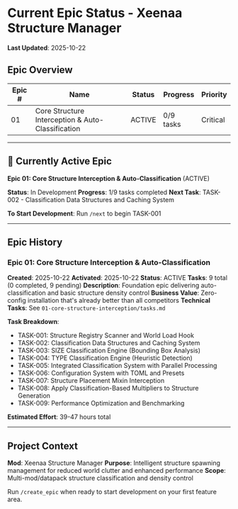 # Current Epic Status - Xeenaa Structure Manager

**Last Updated**: 2025-10-22

## Epic Overview

| Epic # | Name | Status | Progress | Priority |
|--------|------|--------|----------|----------|
| 01 | Core Structure Interception & Auto-Classification | ACTIVE | 0/9 tasks | Critical |

---

## 🎯 Currently Active Epic

**Epic 01: Core Structure Interception & Auto-Classification** (ACTIVE)

**Status**: In Development
**Progress**: 1/9 tasks completed
**Next Task**: TASK-002 - Classification Data Structures and Caching System

**To Start Development**:
Run `/next` to begin TASK-001

---

## Epic History

### Epic 01: Core Structure Interception & Auto-Classification
**Created**: 2025-10-22
**Activated**: 2025-10-22
**Status**: ACTIVE
**Tasks**: 9 total (0 completed, 9 pending)
**Description**: Foundation epic delivering auto-classification and basic structure density control
**Business Value**: Zero-config installation that's already better than all competitors
**Technical Tasks**: See `01-core-structure-interception/tasks.md`

**Task Breakdown**:
- TASK-001: Structure Registry Scanner and World Load Hook
- TASK-002: Classification Data Structures and Caching System
- TASK-003: SIZE Classification Engine (Bounding Box Analysis)
- TASK-004: TYPE Classification Engine (Heuristic Detection)
- TASK-005: Integrated Classification System with Parallel Processing
- TASK-006: Configuration System with TOML and Presets
- TASK-007: Structure Placement Mixin Interception
- TASK-008: Apply Classification-Based Multipliers to Structure Generation
- TASK-009: Performance Optimization and Benchmarking

**Estimated Effort**: 39-47 hours total

---

## Project Context

**Mod**: Xeenaa Structure Manager
**Purpose**: Intelligent structure spawning management for reduced world clutter and enhanced performance
**Scope**: Multi-mod/datapack structure classification and density control

Run `/create_epic` when ready to start development on your first feature area.
